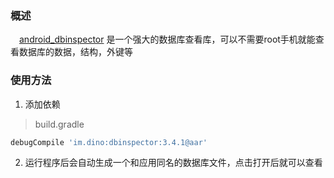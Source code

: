 ### 概述
　[android_dbinspector][1] 是一个强大的数据库查看库，可以不需要root手机就能查看数据库的数据，结构，外键等
 
### 使用方法

 1. 添加依赖
> build.gradle
``` gradle
debugCompile 'im.dino:dbinspector:3.4.1@aar'
```

 2. 运行程序后会自动生成一个和应用同名的数据库文件，点击打开后就可以查看

  [1]: https://github.com/infinum/android_dbinspector